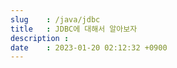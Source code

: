 ```yaml
---
slug    : /java/jdbc
title   : JDBC에 대해서 알아보자
description : 
date    : 2023-01-20 02:12:32 +0900
---
```


# 
